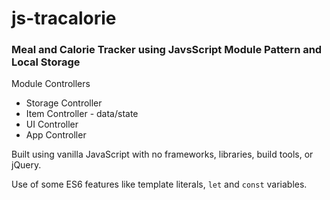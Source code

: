# js-tracalorie

### Meal and Calorie Tracker using JavsScript Module Pattern and Local Storage

Module Controllers
- Storage Controller
- Item Controller - data/state
- UI Controller
- App Controller

Built using vanilla JavaScript with no frameworks, libraries, build tools, or jQuery.

Use of some ES6 features like template literals, `let` and `const` variables.

